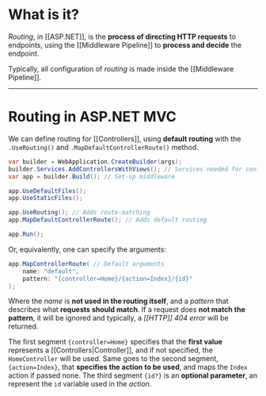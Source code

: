 # What is it?

*Routing*, in [[ASP.NET]], is the **process of directing HTTP requests** to endpoints, using the [[Middleware Pipeline]] to **process and decide** the endpoint.

Typically, all configuration of *routing* is made inside the [[Middleware Pipeline]].
___
# Routing in ASP.NET MVC

We can define routing for [[Controllers]], using **default routing** with the `.UseRouting()` and `.MapDefaultControllerRoute()` method.

```csharp
var builder = WebApplication.CreateBuilder(args);
builder.Services.AddControllersWithViews(); // Services needed for controllers
var app = builder.Build(); // Set-up middleware

app.UseDefaultFiles();
app.UseStaticFiles();

app.UseRouting(); // Adds route-matching
app.MapDefaultControllerRoute(); // Adds default routing

app.Run();
```

Or, equivalently, one can specify the arguments:

```csharp
app.MapControllerRoute( // Default arguments
	name: "default",
	pattern: "{controller=Home}/{action=Index}/{id}"
);
```

Where the *name* is **not used in the routing itself**, and a *pattern* that describes what **requests should match**. If a request does **not match the pattern**, it will be ignored and typically, a *[[HTTP]] 404 error* will be returned.

The first segment `{controller=Home}` specifies that the **first value** represents a [[Controllers|Controller]], and if not specified, the `HomeController` will be used. Same goes to the second segment, `{action=Index}`, that **specifies the action to be used**, and maps the `Index` action if passed none. The third segment `{id?}` is an **optional parameter**, an represent the `id` variable used in the *action*. 

